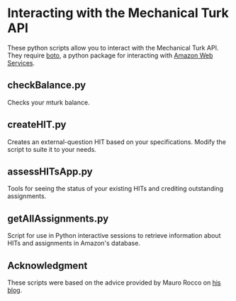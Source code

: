 Interacting with the Mechanical Turk API
========================================

These python scripts allow you to interact with the Mechanical Turk API. They
require [boto][boto], a python package for interacting with [Amazon Web Services][aws].

checkBalance.py
--------------

Checks your mturk balance.

createHIT.py
------------

Creates an external-question HIT based on your specifications. Modify the script to suite it to your needs.

assessHITsApp.py
------------

Tools for seeing the status of your existing HITs and crediting outstanding assignments.

getAllAssignments.py
------------

Script for use in Python interactive sessions to retrieve information about HITs and assignments in Amazon's database.

Acknowledgment
--------------

These scripts were based on the advice provided by Mauro Rocco on [his blog][Mauro Rocco].


[boto]: http://code.google.com/p/boto/ "Boto's Google Code page."
[aws]: http://aws.amazon.com/ "Amazon Web Services."
[Mauro Rocco]: http://www.toforge.com/tag/mturk/  "Rocco's posts tagged with mturk."

